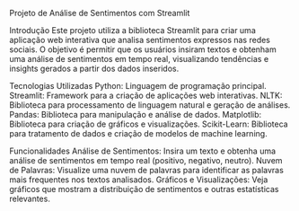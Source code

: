 Projeto de Análise de Sentimentos com Streamlit

Introdução
Este projeto utiliza a biblioteca Streamlit para criar uma aplicação web interativa que analisa sentimentos expressos nas redes sociais. 
O objetivo é permitir que os usuários insiram textos e obtenham uma análise de sentimentos em tempo real, visualizando tendências e insights gerados a partir dos dados inseridos.


Tecnologias Utilizadas
Python: Linguagem de programação principal.
Streamlit: Framework para a criação de aplicações web interativas.
NLTK: Biblioteca para processamento de linguagem natural e geração de análises.
Pandas: Biblioteca para manipulação e análise de dados.
Matplotlib: Biblioteca para criação de gráficos e visualizações.
Scikit-Learn: Biblioteca para tratamento de dados e criação de modelos de machine learning.


Funcionalidades
Análise de Sentimentos: Insira um texto e obtenha uma análise de sentimentos em tempo real (positivo, negativo, neutro).
Nuvem de Palavras: Visualize uma nuvem de palavras para identificar as palavras mais frequentes nos textos analisados.
Gráficos e Visualizações: Veja gráficos que mostram a distribuição de sentimentos e outras estatísticas relevantes.
